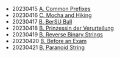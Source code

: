 - 20230415 [A. Common Prefixes](https://codeforces.com/problemset/problem/1384/A)
- 20230416 [C. Mocha and Hiking](https://codeforces.com/problemset/problem/1559/C)
- 20230417 [B. BerSU Ball](https://codeforces.com/problemset/problem/489/B)
- 20230418 [B. Prinzessin der Verurteilung](https://codeforces.com/contest/1536/problem/B)
- 20230419 [B. Reverse Binary Strings](https://codeforces.com/problemset/problem/1437/B)
- 20230420 [B. Before an Exam](https://codeforces.com/problemset/problem/4/B)
- 20230421 [B. Paranoid String](https://codeforces.com/problemset/problem/1694/B)
